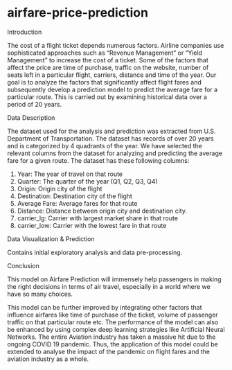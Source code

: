 # airfare-price-prediction

Introduction

The cost of a flight ticket depends numerous factors. Airline companies use sophisticated approaches such as “Revenue Management” or “Yield Management” to increase the cost of a ticket. Some of the factors that affect the price are time of purchase, traffic on the website, number of seats left in a particular flight, carriers, distance and time of the year. Our goal is to analyze the factors that significantly affect flight fares and subsequently develop a prediction model to predict the average fare for a particular route. This is carried out by examining historical data over a period of 20 years.


Data Description

The dataset used for the analysis and prediction was extracted from U.S. Department of Transportation. The dataset has records of over 20 years and is categorized by 4 quadrants of the year. We have selected the relevant columns from the dataset for analyzing and predicting the average fare for a given route. The dataset has these following columns:

1.	Year: The year of travel on that route
2.	Quarter: The quarter of the year (Q1, Q2, Q3, Q4)
3.	Origin: Origin city of the flight
4.	Destination: Destination city of the flight
5.	Average Fare: Average fares for that route
6.	Distance: Distance between origin city and destination city.
7.	carrier_lg: Carrier with largest market share in that route
8.	carrier_low: Carrier with the lowest fare in that route


Data Visualization & Prediction

Contains initial exploratory analysis and data pre-processing.


Conclusion

This model on Airfare Prediction will immensely help passengers in making the right decisions  in terms of air travel, especially in a world where we have so many choices.

This model can be further improved by integrating other factors that influence airfares like time of purchase of the ticket, volume of passenger traffic on that particular route etc. The performance of the model can also be enhanced by using complex deep learning strategies like Artificial Neural Networks. 
The entire Aviation industry has taken a massive hit due to the ongoing COVID 19 pandemic. Thus, the application of this model could be extended to analyse the impact of the pandemic on flight fares and the aviation industry as a whole.


 
